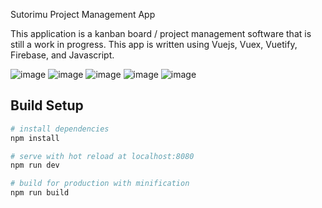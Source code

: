 Sutorimu Project Management App

This application is a kanban board / project management software that is still a work in progress. This app is written using Vuejs, Vuex, Vuetify, Firebase, and Javascript.

![image](https://github.com/ahmedzishi/sutorimu/assets/100880869/59e1cc96-0791-4173-922f-e618f91f0355)
![image](https://github.com/ahmedzishi/sutorimu/assets/100880869/9225362a-de0d-407a-b5f6-309a93958576)
![image](https://github.com/ahmedzishi/sutorimu/assets/100880869/b4dc7a37-f8a7-499f-afb4-2a87d6319ca7)
![image](https://github.com/ahmedzishi/sutorimu/assets/100880869/ee70327b-5c01-464f-b4c5-f74e3afa687a)
![image](https://github.com/ahmedzishi/sutorimu/assets/100880869/17c0f530-b84a-423b-af12-61dd1c3ec391)


## Build Setup

```bash
# install dependencies
npm install

# serve with hot reload at localhost:8080
npm run dev

# build for production with minification
npm run build
```
